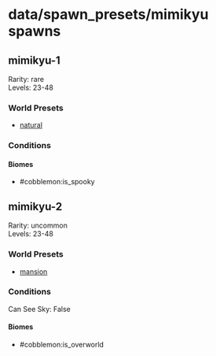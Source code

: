 # data/spawn_presets/mimikyu spawns  
  
## mimikyu-1  
Rarity: rare  
Levels: 23-48  
  
### World Presets  
* [natural](data/spawn_data/natural.md)  
  
### Conditions  
  
#### Biomes  
  * #cobblemon:is_spooky
  
  
## mimikyu-2  
Rarity: uncommon  
Levels: 23-48  
  
### World Presets  
* [mansion](data/spawn_data/mansion.md)  
  
### Conditions  
Can See Sky: False  
  
#### Biomes  
  * #cobblemon:is_overworld
  
